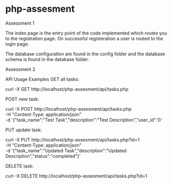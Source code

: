 # php-assesment

Assessment 1

The index page is the entry point of the code implemented which routes you to the registration page. On successful registeration a user  is routed to the login page.

The database configuration are found in the config folder and the database schema is found in the database folder.

Assessment 2

API Usage Examples
GET all tasks:

curl -X GET http://localhost/php-assesment/api/tasks.php

POST new task:

curl -X POST http://localhost/php-assesment/api/tasks.php \
-H "Content-Type: application/json" \
-d '{"task_name":"Test Task","description":"Test Description","user_id":1}'

PUT update task:

curl -X PUT http://localhost/php-assesment/api/tasks.php?id=1 \
-H "Content-Type: application/json" \
-d '{"task_name":"Updated Task","description":"Updated Description","status":"completed"}'

DELETE task:

curl -X DELETE http://localhost/php-assesment/api/tasks.php?id=1